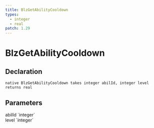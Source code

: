 ```yaml
---
title: BlzGetAbilityCooldown
types:
  - integer
  - real
patch: 1.29
---
```


# BlzGetAbilityCooldown

## Declaration

```
native BlzGetAbilityCooldown takes integer abilId, integer level returns real
```

## Parameters
<dl>
  <dt>abilId `integer`</dt>
  <dd></dd>

  <dt>level `integer`</dt>
  <dd></dd>
</dl>